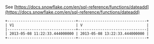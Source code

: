See [https://docs.snowflake.com/en/sql-reference/functions/dateadd](https://docs.snowflake.com/en/sql-reference/functions/dateadd)
```
+-------------------------------+-------------------------------+
| V1                            | V                             |
|-------------------------------+-------------------------------|
| 2013-05-08 11:22:33.444000000 | 2013-05-08 13:22:33.444000000 |
+-------------------------------+-------------------------------+
```

